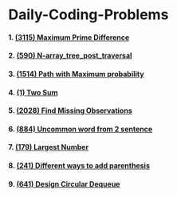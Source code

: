 # Daily-Coding-Problems

####  1. [(3115) Maximum Prime Difference](https://github.com/CodeWithPraTech/Daily-Coding-Problems/blob/main/leetcode3115.py)
####  2. [(590) N-array_tree_post_traversal](https://github.com/CodeWithPraTech/Daily-Coding-Problems/blob/main/N-array_tree_post_traversal.py)
####  3. [(1514) Path with Maximum probability](https://github.com/CodeWithPraTech/Daily-Coding-Problems/blob/main/Path_with_max_prob.py)
####  4. [(1) Two Sum](https://github.com/CodeWithPraTech/Daily-Coding-Problems/blob/main/two_sum.py)
####  5. [(2028) Find Missing Observations](https://github.com/CodeWithPraTech/Daily-Coding-Problems/blob/main/Find%20Missing%20Observations.py)
####  6. [(884) Uncommon word from 2 sentence](https://github.com/CodeWithPraTech/Daily-Coding-Problems/blob/main/uncommon_words_in_2_sen.py)
####  7. [(179) Largest Number](https://github.com/CodeWithPraTech/Daily-Coding-Problems/blob/main/Largest_Number.py)
####  8. [(241) Different ways to add parenthesis](https://github.com/CodeWithPraTech/Daily-Coding-Problems/blob/main/Different%20Ways%20to%20add%20parenthes.py)
####  9. [(641) Design Circular Dequeue](https://github.com/CodeWithPraTech/Daily-Coding-Problems/blob/main/Design%20Circular%20Deque.py)
